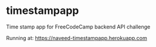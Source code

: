 # timestampapp
Time stamp app
for FreeCodeCamp backend API challenge

Running at:
https://naveed-timestampapp.herokuapp.com
